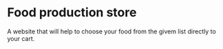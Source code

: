 # Food production store


A website that will help to choose your food from the givem list directly to your cart.


